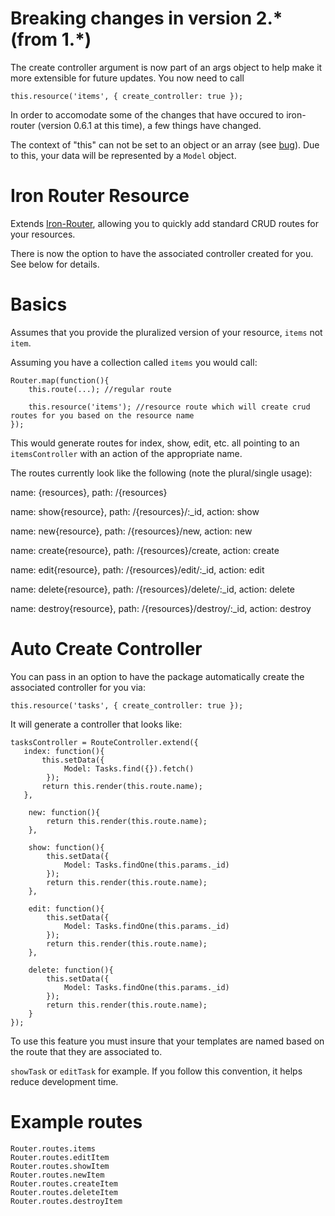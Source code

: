 # Breaking changes in version 2.* (from 1.*)

The create controller argument is now part of an args object to help make it more extensible for future updates. You now need to call

```
this.resource('items', { create_controller: true });
```

In order to accomodate some of the changes that have occured to iron-router (version 0.6.1 at this time), a few things have changed. 

The context of "this" can not be set to an object or an array (see [bug](https://github.com/EventedMind/iron-router/issues/234)). Due to this, your data will be represented by a `Model` object. 

# Iron Router Resource

Extends [Iron-Router](https://github.com/EventedMind/iron-router), allowing you to quickly add standard CRUD routes for your resources.

There is now the option to have the associated controller created for you. See below for details.

# Basics

Assumes that you provide the pluralized version of your resource, `items` not `item`.

Assuming you have a collection called `items` you would call:

```
Router.map(function(){
    this.route(...); //regular route

    this.resource('items'); //resource route which will create crud routes for you based on the resource name
});
```

This would generate routes for index, show, edit, etc. all pointing to an `itemsController` with an action of the appropriate name.

The routes currently look like the following (note the plural/single usage):

name: {resources}, path: /{resources}

name: show{resource}, path: /{resources}/:_id, action: show

name: new{resource}, path: /{resources}/new, action: new

name: create{resource}, path: /{resources}/create, action: create

name: edit{resource}, path: /{resources}/edit/:_id, action: edit

name: delete{resource}, path: /{resources}/delete/:_id, action: delete

name: destroy{resource}, path: /{resources}/destroy/:_id, action: destroy

# Auto Create Controller
You can pass in an option to have the package automatically create the associated controller for you via:

```
this.resource('tasks', { create_controller: true });
```

It will generate a controller that looks like:

```
tasksController = RouteController.extend({
   index: function(){
       this.setData({
            Model: Tasks.find({}).fetch()
        });
       return this.render(this.route.name);
   },

    new: function(){
        return this.render(this.route.name);
    },

    show: function(){
        this.setData({
            Model: Tasks.findOne(this.params._id)
        });
        return this.render(this.route.name);
    },

    edit: function(){
        this.setData({
            Model: Tasks.findOne(this.params._id)
        });
        return this.render(this.route.name);
    },

    delete: function(){
        this.setData({ 
            Model: Tasks.findOne(this.params._id)
        });
        return this.render(this.route.name);
    }
});
```
To use this feature you must insure that your templates are named based on the route that they are associated to.

`showTask` or `editTask` for example. If you follow this convention, it helps reduce development time.

# Example routes
```
Router.routes.items
Router.routes.editItem
Router.routes.showItem
Router.routes.newItem
Router.routes.createItem
Router.routes.deleteItem
Router.routes.destroyItem
```
